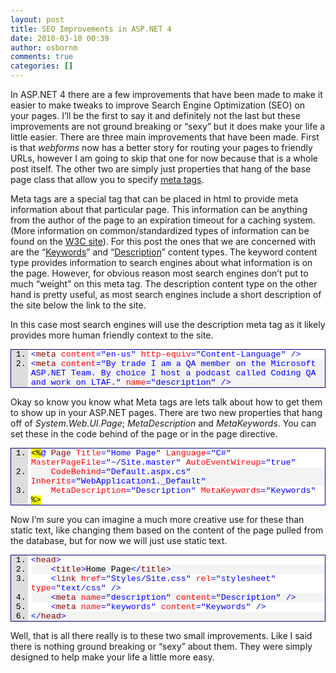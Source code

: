 ```yaml
---
layout: post
title: SEO Improvements in ASP.NET 4
date: 2010-03-10 00:39
author: osbornm
comments: true
categories: []
---
```

In ASP.NET 4 there are a few improvements that have been made to make it easier to make tweaks to improve Search Engine Optimization (SEO) on your pages. I’ll be the first to say it and definitely not the last but these improvements are not ground breaking or “sexy” but it does make your life a little easier. There are three main improvements that have been made. First is that <em>webforms</em> now has a better story for routing your pages to friendly URLs, however I am going to skip that one for now because that is a whole post itself. The other two are simply just properties that hang of the base page class that allow you to specify <a href="http://www.w3.org/TR/html401/struct/global.html#edef-META">meta tags</a>.

Meta tags are a special tag that can be placed in html to provide meta information about that particular page. This information can be anything from the author of the page to an expiration timeout for a caching system. (More information on common/standardized types of information can be found on the <a href="http://www.w3.org/TR/html401/struct/global.html#edef-META">W3C site</a>). For this post the ones that we are concerned with are the “<a href="http://www.w3.org/TR/html401/appendix/notes.html#recs">Keywords</a>” and “<a href="http://www.w3.org/TR/html401/appendix/notes.html#recs">Description</a>” content types. The keyword content type provides information to search engines about what information is on the page. However, for obvious reason most search engines don’t put to much “weight” on this meta tag. The description content type on the other hand is pretty useful, as most search engines include a short description of the site below the link to the site.

In this case most search engines will use the description meta tag as it likely provides more human friendly context to the site.

<div class="wlWriterEditableSmartContent" id="scid:9ce6104f-a9aa-4a17-a79f-3a39532ebf7c:79234b2d-d454-4f9d-b431-539fad280ecd" style="margin: 0px; display: inline; float: none; padding: 0px;">
<div style="border: #000080 1px solid; color: #000; font-family: 'Courier New', Courier, Monospace; font-size: 10pt;">
<div style="background: #ddd; overflow: auto;">
<ol style="background: #ffffff; margin: 0 0 0 2em; padding: 0 0 0 5px;">
    <li><span style="color: #0000ff;">&lt;</span><span style="color: #800000;">meta</span> <span style="color: #ff0000;">content</span><span style="color: #0000ff;">="en-us"</span> <span style="color: #ff0000;">http-equiv</span><span style="color: #0000ff;">="Content-Language"</span> <span style="color: #0000ff;">/&gt;</span></li>
    <li style="background: #f3f3f3;"><span style="color: #0000ff;">&lt;</span><span style="color: #800000;">meta</span> <span style="color: #ff0000;">content</span><span style="color: #0000ff;">="By trade I am a QA member on the Microsoft ASP.NET Team. By choice I host a podcast called Coding QA and work on LTAF."</span> <span style="color: #ff0000;">name</span><span style="color: #0000ff;">="description"</span> <span style="color: #0000ff;">/&gt;</span></li>
</ol>
</div>
</div>
</div>

Okay so know you know what Meta tags are lets talk about how to get them to show up in your ASP.NET pages. There are two new properties that hang off of <em>System.Web.UI.Page</em>;<em> MetaDescription</em> and <em>MetaKeywords</em>. You can set these in the code behind of the page or in the page directive.

<div class="wlWriterEditableSmartContent" id="scid:9ce6104f-a9aa-4a17-a79f-3a39532ebf7c:64762c11-101b-4799-81aa-136a30ee67d9" style="margin: 0px; display: inline; float: none; padding: 0px;">
<div style="border: #000080 1px solid; color: #000; font-family: 'Courier New', Courier, Monospace; font-size: 10pt;">
<div style="background: #ddd; overflow: auto;">
<ol style="background: #ffffff; margin: 0 0 0 2em; padding: 0 0 0 5px;">
    <li><span style="background: #ffff00;">&lt;%</span><span style="color: #0000ff;">@</span> <span style="color: #800000;">Page</span> <span style="color: #ff0000;">Title</span><span style="color: #0000ff;">="Home Page"</span> <span style="color: #ff0000;">Language</span><span style="color: #0000ff;">="C#"</span> <span style="color: #ff0000;">MasterPageFile</span><span style="color: #0000ff;">="~/Site.master"</span> <span style="color: #ff0000;">AutoEventWireup</span><span style="color: #0000ff;">="true"</span></li>
    <li style="background: #f3f3f3;">    <span style="color: #ff0000;">CodeBehind</span><span style="color: #0000ff;">="Default.aspx.cs"</span> <span style="color: #ff0000;">Inherits</span><span style="color: #0000ff;">="WebApplication1._Default"</span></li>
    <li>    <span style="color: #ff0000;">MetaDescription</span><span style="color: #0000ff;">="Description"</span> <span style="color: #ff0000;">MetaKeywords</span><span style="color: #0000ff;">="Keywords"</span> <span style="background: #ffff00;">%&gt;</span></li>
</ol>
</div>
</div>
</div>

Now I’m sure you can imagine a much more creative use for these than static text, like changing them based on the content of the page pulled from the database, but for now we will just use static text.

<div class="wlWriterEditableSmartContent" id="scid:9ce6104f-a9aa-4a17-a79f-3a39532ebf7c:fc650aec-c3f9-4219-bc5f-598b1d2a6267" style="margin: 0px; display: inline; float: none; padding: 0px;">
<div style="border: #000080 1px solid; color: #000; font-family: 'Courier New', Courier, Monospace; font-size: 10pt;">
<div style="background: #ddd; overflow: auto;">
<ol style="background: #ffffff; margin: 0 0 0 2em; padding: 0 0 0 5px;">
    <li><span style="color: #0000ff;">&lt;</span><span style="color: #800000;">head</span><span style="color: #0000ff;">&gt;</span></li>
    <li style="background: #f3f3f3;">    <span style="color: #0000ff;">&lt;</span><span style="color: #800000;">title</span><span style="color: #0000ff;">&gt;</span>Home Page<span style="color: #0000ff;">&lt;/</span><span style="color: #800000;">title</span><span style="color: #0000ff;">&gt;</span></li>
    <li>    <span style="color: #0000ff;">&lt;</span><span style="color: #800000;">link</span> <span style="color: #ff0000;">href</span><span style="color: #0000ff;">="Styles/Site.css"</span> <span style="color: #ff0000;">rel</span><span style="color: #0000ff;">="stylesheet"</span> <span style="color: #ff0000;">type</span><span style="color: #0000ff;">="text/css"</span> <span style="color: #0000ff;">/&gt;</span></li>
    <li style="background: #f3f3f3;">    <span style="color: #0000ff;">&lt;</span><span style="color: #800000;">meta</span> <span style="color: #ff0000;">name</span><span style="color: #0000ff;">="description"</span> <span style="color: #ff0000;">content</span><span style="color: #0000ff;">="Description"</span> <span style="color: #0000ff;">/&gt;</span></li>
    <li>    <span style="color: #0000ff;">&lt;</span><span style="color: #800000;">meta</span> <span style="color: #ff0000;">name</span><span style="color: #0000ff;">="keywords"</span> <span style="color: #ff0000;">content</span><span style="color: #0000ff;">="Keywords"</span> <span style="color: #0000ff;">/&gt;</span></li>
    <li style="background: #f3f3f3;"><span style="color: #0000ff;">&lt;/</span><span style="color: #800000;">head</span><span style="color: #0000ff;">&gt;</span></li>
</ol>
</div>
</div>
</div>


Well, that is all there really is to these two small improvements. Like I said there is nothing ground breaking or “sexy” about them. They were simply designed to help make your life a little more easy.
